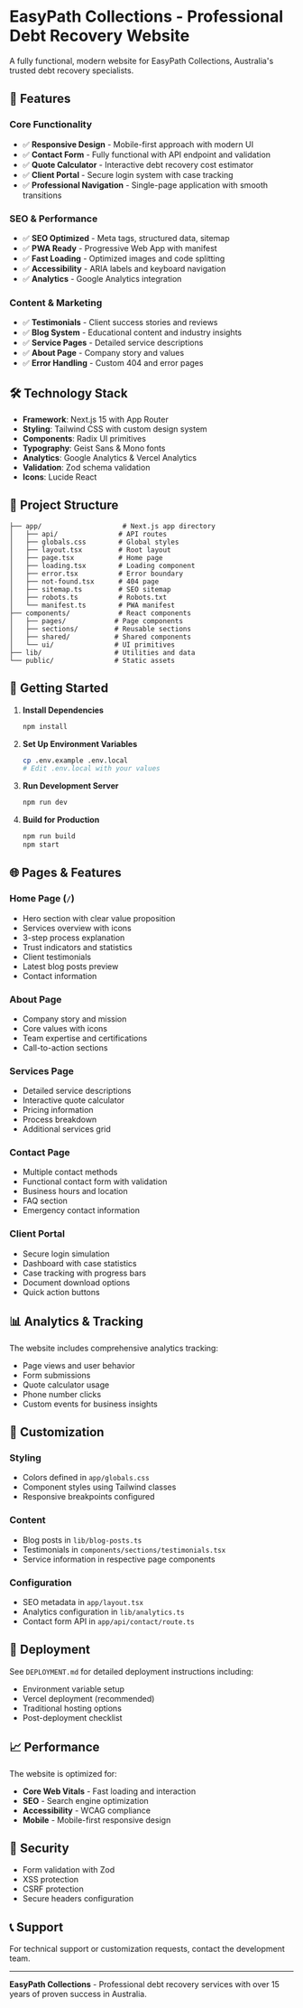 # EasyPath Collections - Professional Debt Recovery Website

A fully functional, modern website for EasyPath Collections, Australia's trusted debt recovery specialists.

## 🚀 Features

### Core Functionality
- ✅ **Responsive Design** - Mobile-first approach with modern UI
- ✅ **Contact Form** - Fully functional with API endpoint and validation
- ✅ **Quote Calculator** - Interactive debt recovery cost estimator
- ✅ **Client Portal** - Secure login system with case tracking
- ✅ **Professional Navigation** - Single-page application with smooth transitions

### SEO & Performance
- ✅ **SEO Optimized** - Meta tags, structured data, sitemap
- ✅ **PWA Ready** - Progressive Web App with manifest
- ✅ **Fast Loading** - Optimized images and code splitting
- ✅ **Accessibility** - ARIA labels and keyboard navigation
- ✅ **Analytics** - Google Analytics integration

### Content & Marketing
- ✅ **Testimonials** - Client success stories and reviews
- ✅ **Blog System** - Educational content and industry insights
- ✅ **Service Pages** - Detailed service descriptions
- ✅ **About Page** - Company story and values
- ✅ **Error Handling** - Custom 404 and error pages

## 🛠 Technology Stack

- **Framework**: Next.js 15 with App Router
- **Styling**: Tailwind CSS with custom design system
- **Components**: Radix UI primitives
- **Typography**: Geist Sans & Mono fonts
- **Analytics**: Google Analytics & Vercel Analytics
- **Validation**: Zod schema validation
- **Icons**: Lucide React

## 📁 Project Structure

```
├── app/                    # Next.js app directory
│   ├── api/               # API routes
│   ├── globals.css        # Global styles
│   ├── layout.tsx         # Root layout
│   ├── page.tsx           # Home page
│   ├── loading.tsx        # Loading component
│   ├── error.tsx          # Error boundary
│   ├── not-found.tsx      # 404 page
│   ├── sitemap.ts         # SEO sitemap
│   ├── robots.ts          # Robots.txt
│   └── manifest.ts        # PWA manifest
├── components/            # React components
│   ├── pages/            # Page components
│   ├── sections/         # Reusable sections
│   ├── shared/           # Shared components
│   └── ui/               # UI primitives
├── lib/                  # Utilities and data
└── public/               # Static assets
```

## 🚀 Getting Started

1. **Install Dependencies**
   ```bash
   npm install
   ```

2. **Set Up Environment Variables**
   ```bash
   cp .env.example .env.local
   # Edit .env.local with your values
   ```

3. **Run Development Server**
   ```bash
   npm run dev
   ```

4. **Build for Production**
   ```bash
   npm run build
   npm start
   ```

## 🌐 Pages & Features

### Home Page (`/`)
- Hero section with clear value proposition
- Services overview with icons
- 3-step process explanation
- Trust indicators and statistics
- Client testimonials
- Latest blog posts preview
- Contact information

### About Page
- Company story and mission
- Core values with icons
- Team expertise and certifications
- Call-to-action sections

### Services Page
- Detailed service descriptions
- Interactive quote calculator
- Pricing information
- Process breakdown
- Additional services grid

### Contact Page
- Multiple contact methods
- Functional contact form with validation
- Business hours and location
- FAQ section
- Emergency contact information

### Client Portal
- Secure login simulation
- Dashboard with case statistics
- Case tracking with progress bars
- Document download options
- Quick action buttons

## 📊 Analytics & Tracking

The website includes comprehensive analytics tracking:
- Page views and user behavior
- Form submissions
- Quote calculator usage
- Phone number clicks
- Custom events for business insights

## 🔧 Customization

### Styling
- Colors defined in `app/globals.css`
- Component styles using Tailwind classes
- Responsive breakpoints configured

### Content
- Blog posts in `lib/blog-posts.ts`
- Testimonials in `components/sections/testimonials.tsx`
- Service information in respective page components

### Configuration
- SEO metadata in `app/layout.tsx`
- Analytics configuration in `lib/analytics.ts`
- Contact form API in `app/api/contact/route.ts`

## 🚀 Deployment

See `DEPLOYMENT.md` for detailed deployment instructions including:
- Environment variable setup
- Vercel deployment (recommended)
- Traditional hosting options
- Post-deployment checklist

## 📈 Performance

The website is optimized for:
- **Core Web Vitals** - Fast loading and interaction
- **SEO** - Search engine optimization
- **Accessibility** - WCAG compliance
- **Mobile** - Mobile-first responsive design

## 🔐 Security

- Form validation with Zod
- XSS protection
- CSRF protection
- Secure headers configuration

## 📞 Support

For technical support or customization requests, contact the development team.

---

**EasyPath Collections** - Professional debt recovery services with over 15 years of proven success in Australia.

